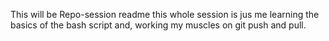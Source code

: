 This will be Repo-session readme
this whole session is jus me learning the basics of the bash script and,
 working my muscles on git push and pull.
 
